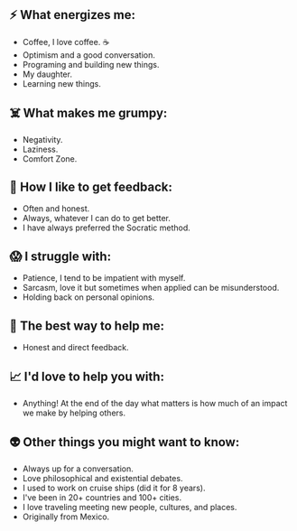 ## :zap: What energizes me:

* Coffee, I love coffee. :coffee:
* Optimism and a good conversation.
* Programing and building new things.
* My daughter.
* Learning new things.

## :skull_and_crossbones: What makes me grumpy:

* Negativity.
* Laziness.
* Comfort Zone.

## :memo: How I like to get feedback:

* Often and honest.
* Always, whatever I can do to get better.
* I have always preferred the Socratic method.

## :scream: I struggle with:

* Patience, I tend to be impatient with myself.
* Sarcasm, love it but sometimes when applied can be misunderstood.
* Holding back on personal opinions.

## :handshake: The best way to help me:

* Honest and direct feedback.

## :chart_with_upwards_trend: I'd love to help you with:

* Anything! At the end of the day what matters is how much of an impact we make by helping others.

## :alien: Other things you might want to know:

* Always up for a conversation.
* Love philosophical and existential debates.
* I used to work on cruise ships (did it for 8 years).
* I've been in 20+ countries and 100+ cities.
* I love traveling meeting new people, cultures, and places.
* Originally from Mexico.
